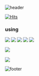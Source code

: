 <!--
**corineS2/corineS2** is a ✨ _special_ ✨ repository because its `README.md` (this file) appears on your GitHub profile.

Here are some ideas to get you started:

- 🔭 I’m currently working on ...
- 🌱 I’m currently learning ...
- 👯 I’m looking to collaborate on ...
- 🤔 I’m looking for help with ...
- 💬 Ask me about ...
- 📫 How to reach me: ...
- 😄 Pronouns: ...
- ⚡ Fun fact: ...
-->


![header](https://capsule-render.vercel.app/api?type=waving&color=timeGradient&height=300&section=header&text=GITHUB%20&fontSize=90)

[![Hits](https://hits.seeyoufarm.com/api/count/incr/badge.svg?url=https%3A%2F%2Fgithub.com%2FcorineS2%2Fhit-counter)](https://hits.seeyoufarm.com)

### using
<img src="https://img.shields.io/badge/python-3776AB?style=flat&logo=python&logoColor=white"/> <img src="https://img.shields.io/badge/git-F05032?style=flat&logo=git&logoColor=white">
<img src="https://img.shields.io/badge/github-181717?style=flat&logo=github&logoColor=white">
<img src="https://img.shields.io/badge/R-276DC3?style=flat&logo=R&logoColor=white">
<img src="https://img.shields.io/badge/MySQL-4479A1?style=flat&logo=MySQL&logoColor=white">

<img src="https://github-readme-stats.vercel.app/api/top-langs/?username=corineS2&layout=compact"><br><br>
<img src="https://github-readme-stats.vercel.app/api?username=corineS2&show_icons=true">

![footer](https://capsule-render.vercel.app/api?type=waving&color=timeGradient&height=200&section=footer&text=.corineS2%20&fontSize=60)
